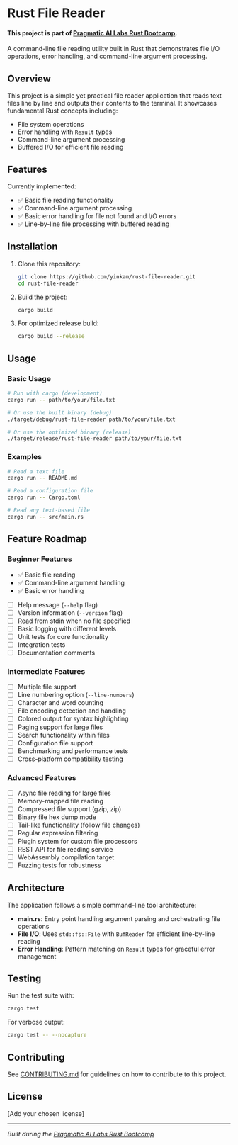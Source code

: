 # Rust File Reader
#### This project is part of [Pragmatic AI Labs Rust Bootcamp](https://ds500.paiml.com/bootcamps/rust).

A command-line file reading utility built in Rust that demonstrates file I/O operations, error handling, and command-line argument processing.

## Overview

This project is a simple yet practical file reader application that reads text files line by line and outputs their contents to the terminal. It showcases fundamental Rust concepts including:

- File system operations
- Error handling with `Result` types
- Command-line argument processing
- Buffered I/O for efficient file reading

## Features

Currently implemented:
- ✅ Basic file reading functionality
- ✅ Command-line argument processing
- ✅ Basic error handling for file not found and I/O errors
- ✅ Line-by-line file processing with buffered reading

## Installation

1. Clone this repository:
   ```bash
   git clone https://github.com/yinkam/rust-file-reader.git
   cd rust-file-reader
   ```

2. Build the project:
   ```bash
   cargo build
   ```

3. For optimized release build:
   ```bash
   cargo build --release
   ```

## Usage

### Basic Usage
```bash
# Run with cargo (development)
cargo run -- path/to/your/file.txt

# Or use the built binary (debug)
./target/debug/rust-file-reader path/to/your/file.txt

# Or use the optimized binary (release)
./target/release/rust-file-reader path/to/your/file.txt
```

### Examples
```bash
# Read a text file
cargo run -- README.md

# Read a configuration file
cargo run -- Cargo.toml

# Read any text-based file
cargo run -- src/main.rs
```

## Feature Roadmap

### Beginner Features
- ✅ Basic file reading
- ✅ Command-line argument handling
- ✅ Basic error handling
- [ ] Help message (`--help` flag)
- [ ] Version information (`--version` flag)
- [ ] Read from stdin when no file specified
- [ ] Basic logging with different levels
- [ ] Unit tests for core functionality
- [ ] Integration tests
- [ ] Documentation comments

### Intermediate Features
- [ ] Multiple file support
- [ ] Line numbering option (`--line-numbers`)
- [ ] Character and word counting
- [ ] File encoding detection and handling
- [ ] Colored output for syntax highlighting
- [ ] Paging support for large files
- [ ] Search functionality within files
- [ ] Configuration file support
- [ ] Benchmarking and performance tests
- [ ] Cross-platform compatibility testing

### Advanced Features
- [ ] Async file reading for large files
- [ ] Memory-mapped file reading
- [ ] Compressed file support (gzip, zip)
- [ ] Binary file hex dump mode
- [ ] Tail-like functionality (follow file changes)
- [ ] Regular expression filtering
- [ ] Plugin system for custom file processors
- [ ] REST API for file reading service
- [ ] WebAssembly compilation target
- [ ] Fuzzing tests for robustness

## Architecture

The application follows a simple command-line tool architecture:

- **main.rs**: Entry point handling argument parsing and orchestrating file operations
- **File I/O**: Uses `std::fs::File` with `BufReader` for efficient line-by-line reading
- **Error Handling**: Pattern matching on `Result` types for graceful error management

## Testing

Run the test suite with:
```bash
cargo test
```

For verbose output:
```bash
cargo test -- --nocapture
```

## Contributing

See [CONTRIBUTING.md](CONTRIBUTING.md) for guidelines on how to contribute to this project.

## License

[Add your chosen license]

---

*Built during the [Pragmatic AI Labs Rust Bootcamp](https://github.com/paiml/ds500-rust-bootcamp)*
